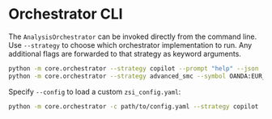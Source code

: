 # Orchestrator CLI

The `AnalysisOrchestrator` can be invoked directly from the command line. Use `--strategy` to choose which orchestrator implementation to run. Any additional flags are forwarded to that strategy as keyword arguments.

```bash
python -m core.orchestrator --strategy copilot --prompt "help" --json
python -m core.orchestrator --strategy advanced_smc --symbol OANDA:EUR_USD
```

Specify `--config` to load a custom `zsi_config.yaml`:

```bash
python -m core.orchestrator -c path/to/config.yaml --strategy copilot
```
